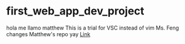 # first_web_app_dev_project
hola me llamo matthew
This is a trial for VSC instead of vim
Ms. Feng changes Matthew's repo yay
[Link](https://google.com)
